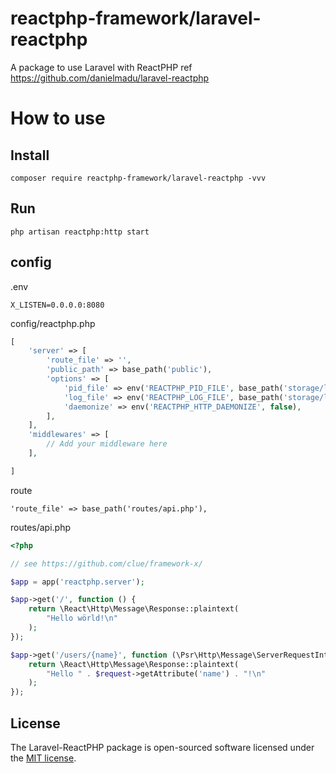 # reactphp-framework/laravel-reactphp
A package to use Laravel with ReactPHP ref https://github.com/danielmadu/laravel-reactphp

# How to use

## Install


```shell
composer require reactphp-framework/laravel-reactphp -vvv
```


## Run

```shell
php artisan reactphp:http start
```

## config

.env

```
X_LISTEN=0.0.0.0:8080
```

config/reactphp.php

```php
[
    'server' => [
        'route_file' => '',
        'public_path' => base_path('public'),
        'options' => [
            'pid_file' => env('REACTPHP_PID_FILE', base_path('storage/logs/reactphp_server.pid')),
            'log_file' => env('REACTPHP_LOG_FILE', base_path('storage/logs/reactphp_server.log')),
            'daemonize' => env('REACTPHP_HTTP_DAEMONIZE', false),
        ],
    ],
    'middlewares' => [
        // Add your middleware here
    ],

]
```

route

```
'route_file' => base_path('routes/api.php'),
```
routes/api.php

```php
<?php

// see https://github.com/clue/framework-x/

$app = app('reactphp.server');

$app->get('/', function () {
    return \React\Http\Message\Response::plaintext(
        "Hello wörld!\n"
    );
});

$app->get('/users/{name}', function (\Psr\Http\Message\ServerRequestInterface $request) {
    return \React\Http\Message\Response::plaintext(
        "Hello " . $request->getAttribute('name') . "!\n"
    );
});

```

## License

The Laravel-ReactPHP package is open-sourced software licensed under the [MIT license](http://opensource.org/licenses/MIT).
